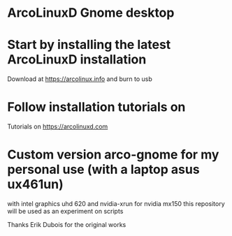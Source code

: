 # ArcoLinuxD Gnome desktop

# Start by installing the latest ArcoLinuxD installation

Download at https://arcolinux.info and burn to usb

# Follow installation tutorials on

Tutorials on https://arcolinuxd.com

# Custom version arco-gnome for my personal use (with a laptop asus ux461un) 
with intel graphics uhd 620 and nvidia-xrun for nvidia mx150
this repository will be used as an experiment on scripts

Thanks Erik Dubois for the original works
